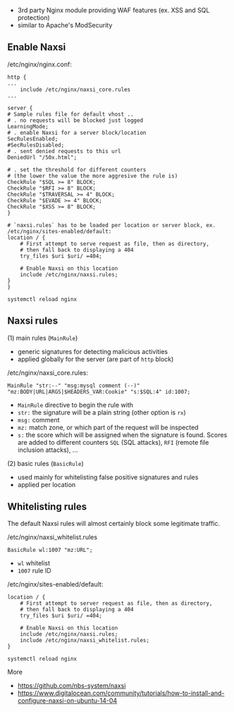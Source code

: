 - 3rd party Nginx module providing WAF features (ex. XSS and SQL protection)
- similar to Apache's ModSecurity

Enable Naxsi
------------

/etc/nginx/nginx.conf:
```
http {
...
    include /etc/nginx/naxsi_core.rules
...

server {
# Sample rules file for default vhost ..
# . no requests will be blocked just logged
LearningMode;
# . enable Naxsi for a server block/location
SecRulesEnabled;
#SecRulesDisabled;
# . sent denied requests to this url
DeniedUrl "/50x.html";

# . set the threshold for different counters
# (the lower the value the more aggresive the rule is)
CheckRule "$SQL >= 8" BLOCK;
CheckRule "$RFI >= 8" BLOCK;
CheckRule "$TRAVERSAL >= 4" BLOCK;
CheckRule "$EVADE >= 4" BLOCK;
CheckRule "$XSS >= 8" BLOCK;
}

# `naxsi.rules` has to be loaded per location or server block, ex. /etc/nginx/sites-enabled/default:
location / {
    # First attempt to serve request as file, then as directory,
    # then fall back to displaying a 404
    try_files $uri $uri/ =404;

    # Enable Naxsi on this location
    include /etc/nginx/naxsi.rules;
}
}
```

`systemctl reload nginx`

Naxsi rules
-----------

(1) main rules (`MainRule`)

- generic signatures for detecting malicious activities
- applied globally for the server (are part of `http` block)

/etc/nginx/naxsi_core.rules:
```
MainRule "str:--" "msg:mysql comment (--)" "mz:BODY|URL|ARGS|$HEADERS_VAR:Cookie" "s:$SQL:4" id:1007;
```
- `MainRule` directive to begin the rule with
- `str:` the signature will be a plain string (other option is `rx`)
- `msg:` comment
- `mz:` match zone, or which part of the request will be inspected
- `s:` the score which will be assigned when the signature is found. Scores are
   added to different counters `SQL` (SQL attacks), `RFI` (remote file inclusion
   attacks), ...

(2) basic rules (`BasicRule`)

- used mainly for whitelisting false positive signatures and rules
- applied per location

Whitelisting rules
------------------

The default Naxsi rules will almost certainly block some legitimate traffic.

/etc/nginx/naxsi_whitelist.rules

    BasicRule wl:1007 "mz:URL";

- `wl` whitelist
- `1007` rule ID

/etc/nginx/sites-enabled/default:
```
location / {
    # First attempt to server request as file, then as directory,
    # then fall back to displaying a 404
    try_files $uri $uri/ =404;

    # Enable Naxsi on this location
    include /etc/nginx/naxsi.rules;
    include /etc/nginx/naxsi_whitelist.rules;
}
```

`systemctl reload nginx`

More
- https://github.com/nbs-system/naxsi
- https://www.digitalocean.com/community/tutorials/how-to-install-and-configure-naxsi-on-ubuntu-14-04
